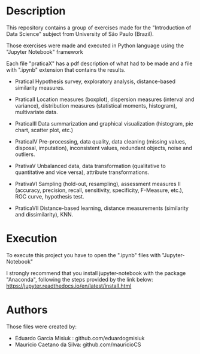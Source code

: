 # Description
This repository contains a group of exercises made for the "Introduction of Data Science" subject from University of São Paulo (Brazil).

Those exercises were made and executed in Python language using the "Jupyter Notebook" framework

Each file "praticaX" has a pdf description of what had to be made and a file with ".ipynb" extension that contains the results.

* PraticaI
  Hypothesis survey, exploratory analysis, distance-based similarity measures.

* PraticaII
Location measures (boxplot), dispersion measures (interval and variance), distribution measures (statistical moments, histogram), multivariate data.

* PraticaIII
Data summarization and graphical visualization (histogram, pie chart, scatter plot, etc.)

* PraticaIV
Pre-processing, data quality, data cleaning (missing values, disposal, imputation), 
inconsistent values, redundant objects, noise and outliers.

* PrativaV
Unbalanced data, data transformation (qualitative to quantitative and vice versa), attribute transformations.

* PrativaVI
Sampling (hold-out, resampling), assessment measures II (accuracy, precision, recall, sensitivity, specificity, F-Measure, etc.), ROC curve, hypothesis test.

* PraticaVII
Distance-based learning, distance measurements (similarity and dissimilarity), KNN.

# Execution
To execute this project you have to open the ".ipynb" files with "Jupyter-Notebook"

I strongly recommend that you install jupyter-notebook with the package "Anaconda", following the steps provided by the link below:
https://jupyter.readthedocs.io/en/latest/install.html

# Authors
Those files were created by:
- Eduardo Garcia Misiuk : github.com/eduardogmisiuk
- Mauricio Caetano da Silva: github.com/mauricioCS
